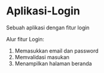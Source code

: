 # Aplikasi-Login

Sebuah aplikasi dengan fitur login

Alur fitur Login:
1. Memasukkan email dan password
2. Memvalidasi masukan
3. Menampilkan halaman beranda 
